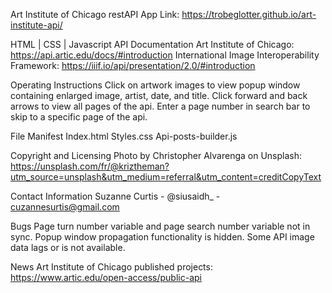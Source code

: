 Art Institute of Chicago restAPI App
Link: https://trobeglotter.github.io/art-institute-api/


HTML | CSS | Javascript
API Documentation
Art Institute of Chicago:  https://api.artic.edu/docs/#introduction
International Image Interoperability Framework:  https://iiif.io/api/presentation/2.0/#introduction

Operating Instructions
Click on artwork images to view popup window containing enlarged image, artist, date, and title.
Click forward and back arrows to view all pages of the api.
Enter a page number in search bar to skip to a specific page of the api.

File Manifest
Index.html
Styles.css
Api-posts-builder.js

Copyright and Licensing 
Photo by Christopher Alvarenga on Unsplash:  https://unsplash.com/fr/@kriztheman?utm_source=unsplash&utm_medium=referral&utm_content=creditCopyText

Contact Information
Suzanne Curtis - @siusaidh_ - cuzannesurtis@gmail.com

Bugs
Page turn number variable and page search number variable not in sync.
Popup window propagation functionality is hidden. 
Some API image data lags or is not available.

News
Art Institute of Chicago published projects:  https://www.artic.edu/open-access/public-api
